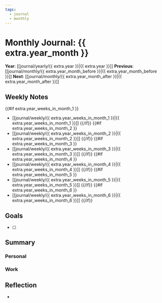 ```yaml
---
tags:
  - journal
  - monthly
---
```

# Monthly Journal: {{ extra.year_month }}
**Year**: [[journal/yearly/{{ extra.year }}|{{ extra.year }}]]
**Previous**: [[journal/monthly/{{ extra.year_month_before }}|{{ extra.year_month_before }}]]
**Next**: [[journal/monthly/{{ extra.year_month_after }}|{{ extra.year_month_after }}]]

## Weekly Notes
{{#if extra.year_weeks_in_month_1 }}
- [[journal/weekly/{{ extra.year_weeks_in_month_1 }}|{{ extra.year_weeks_in_month_1 }}]]
{{/if}}
{{#if extra.year_weeks_in_month_2 }}
- [[journal/weekly/{{ extra.year_weeks_in_month_2 }}|{{ extra.year_weeks_in_month_2 }}]]
{{/if}}
{{#if extra.year_weeks_in_month_3 }}
- [[journal/weekly/{{ extra.year_weeks_in_month_3 }}|{{ extra.year_weeks_in_month_3 }}]]
{{/if}}
{{#if extra.year_weeks_in_month_4 }}
- [[journal/weekly/{{ extra.year_weeks_in_month_4 }}|{{ extra.year_weeks_in_month_4 }}]]
{{/if}}
{{#if extra.year_weeks_in_month_5 }}
- [[journal/weekly/{{ extra.year_weeks_in_month_5 }}|{{ extra.year_weeks_in_month_5 }}]]
{{/if}}
{{#if extra.year_weeks_in_month_6 }}
- [[journal/weekly/{{ extra.year_weeks_in_month_6 }}|{{ extra.year_weeks_in_month_6 }}]]
{{/if}}

## Goals
- [ ]

## Summary
### Personal

### Work

## Reflection
-
